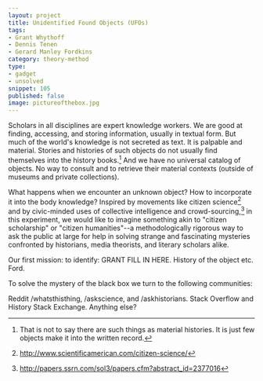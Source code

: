 ```yaml
---
layout: project
title: Unidentified Found Objects (UFOs)
tags:
- Grant Whythoff
- Dennis Tenen
- Gerard Manley Fordkins
category: theory-method
type:
- gadget
- unsolved
snippet: 105
published: false
image: pictureofthebox.jpg
---
```


Scholars in all disciplines are expert knowledge workers. We are good at finding, accessing, and storing information, usually in textual form. But much of the world's knowledge is not secreted as text. It is palpable and material. Stories and histories of such objects do not usually find themselves into the history books.[^1] And we have no universal catalog of objects. No way to consult and to retrieve their material contexts (outside of museums and private collections).

What happens when we encounter an unknown object? How to incorporate it into the body knowledge? Inspired by movements like citizen science[^2] and by civic-minded uses of collective intelligence and crowd-sourcing,[^3] in this experiment, we would like to imagine something akin to "citizen scholarship" or "citizen humanities"--a methodologically rigorous way to ask the public at large for help in solving strange and fascinating mysteries confronted by historians, media theorists, and literary scholars alike.

Our first mission: to identify: GRANT FILL IN HERE. History of the object etc. Ford.

To solve the mystery of the black box we turn to the following communities:

Reddit /whatsthisthing, /askscience, and /askhistorians. Stack Overflow and History Stack Exchange. Anything else?

[^1]: That is not to say there are such things as material histories. It is just few objects make it into the written record.
[^3]: <http://papers.ssrn.com/sol3/papers.cfm?abstract_id=2377016>
[^2]: <http://www.scientificamerican.com/citizen-science/>
